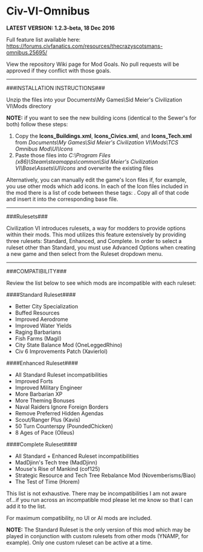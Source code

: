 # Civ-VI-Omnibus
**LATEST VERSION: 1.2.3-beta, 18 Dec 2016**

Full feature list available here: https://forums.civfanatics.com/resources/thecrazyscotsmans-omnibus.25695/

View the repository Wiki page for Mod Goals. No pull requests will be approved if they conflict with those goals.

----------------------------------------------------------------------------------------------------------------
###INSTALLATION INSTRUCTIONS###

Unzip the files into your Documents\My Games\Sid Meier's Civilization VI\Mods directory

**NOTE:** if you want to see the new building icons (identical to the Sewer's for both) follow these steps:

1. Copy the **Icons_Buildings.xml**, **Icons_Civics.xml**, and **Icons_Tech.xml** from *Documents\My Games\Sid Meier's Civilization VI\Mods\TCS Omnibus Mod\UI\Icons*
2. Paste those files into *C:\Program Files (x86)\Steam\steamapps\common\Sid Meier's Civilization VI\Base\Assets\UI\Icons* and overwrite the existing files

Alternatively, you can manually edit the game's Icon files if, for example, you use other mods which add icons. In each of the Icon files included in the mod there is a list of code between these tags: <!--TSC Omnibus begin--><!--TSC end-->. Copy all of that code and insert it into the corresponding base file.

----------------------------------------------------------------------------------------------------------
###Rulesets###

Civilization VI introduces rulesets, a way for modders to provide options within their mods. This mod utilizes this feature extensively by providing three rulesets: Standard, Enhanced, and Complete. In order to select a ruleset other than Standard, you must use Advanced Options when creating a new game and then select from the Ruleset dropdown menu.

----------------------------------------------------------------------------------------------------------------
###COMPATIBILITY###

Review the list below to see which mods are incompatible with each ruleset:

####Standard Ruleset####
* Better City Specialization
* Buffed Resources
* Improved Aerodrome
* Improved Water Yields
* Raging Barbarians
* Fish Farms (Magil)
* City State Balance Mod (OneLeggedRhino)
* Civ 6 Improvements Patch (Xavierlol)

####Enhanced Ruleset####
* All Standard Ruleset incompatibilities
* Improved Forts
* Improved Military Engineer
* More Barbarian XP
* More Theming Bonuses
* Naval Raiders Ignore Foreign Borders
* Remove Preferred Hidden Agendas
* Scout/Ranger Plus (Kavis)
* 50 Turn Counterspy (PoundedChicken)
* 8 Ages of Pace (Olleus)

####Complete Ruleset####
* All Standard + Enhanced Ruleset incompatibilities
* MadDjinn's Tech tree (MadDjinn)
* Mouse's Rise of Mankind (cof125)
* Strategic Resource and Tech Tree Rebalance Mod (Novemberisms/Biao)
* The Test of Time (Horem)

This list is not exhaustive. There may be incompatibilities I am not aware of...if you run across an incompatible mod please let me know so that I can add it to the list.

For maximum compatibility, no UI or AI mods are included.

**NOTE:** The Standard Ruleset is the only version of this mod which may be played in conjunction with custom rulesets from other mods (YNAMP, for example). Only one custom ruleset can be active at a time.
